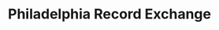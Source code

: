 ---
title: "Philadelphia Record Exchange"
url: /philadelphia/philadelphia-record-exchange/
shop: Musik
---